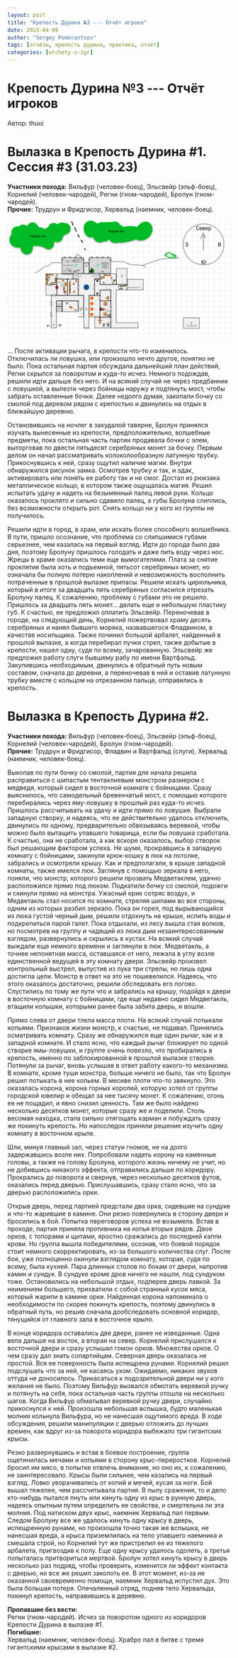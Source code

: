 ```yaml
---
layout: post
title: "Крепость Дурина №3 --- Отчёт игроко"
date: 2023-04-09
author: "Sergey Pomerantsev"
tags: [отчёты, крепость дурина, практика, отчёт]
categories: [otchety-s-igr]
---
```


# Крепость Дурина №3 --- Отчёт игроков

Автор: thuoi

# Вылазка в Крепость Дурина #1. Сессия #3 (31.03.23)

**Участники похода:** Вильфур (человек-боец), Эльсвейр (эльф-боец), Корнелий (человек-чародей), Регни (гном-чародей), Бролун (гном-чародей).   
**Прочие:** Трудрун и Фридгисор, Хервальд (наемник, человек-боец). 

![](/assets/images/durin_Map_09.04.23.png)

... После активации рычага, в крепости что-то изменилось. Отключилась ли ловушка, или произошло нечто другое, понятно не было. Пока остальная партия обсуждала дальнейший план действий, Регни скрылся за поворотом и куда-то исчез. Немного подождав, решили идти дальше без него. И на всякий случай не через предбанник с ловушкой, а вылезти через бойницы наружу и подтянуть мост, чтобы забрать оставленные бочки. Далее недолго думая, закопали бочку со смолой под деревом рядом с крепостью и двинулись на отдых в ближайшую деревню. 

Остановившись на ночлег в захудалой таверне, Бролун принялся изучать вынесенные из крепости, предположительно, волшебные предметы, пока остальная часть партии продавала бочки с элем, выторговав по двести пятьдесят серебряных монет за бочку. Первым делом он начал рассматривать колоколообразную латунную трубку. Прикоснувшись к ней, сразу ощутил наличие магии. Внутри обнаружился рисунок замка. Осмотрев трубку и так, и эдак, активировать или понять ее работу так и не смог. Достал из рюкзака металлическое кольцо, в котором также ощущалась магия. Решил испытать удачу и надеть на безымянный палец левой руки. Кольцо оказалось проклято и сильно сдавило палец, а губы Бролуна слиплись, без возможности открыть рот. Снять кольцо ни у кого из группы не получилось. 

Решили идти в город, в храм, или искать более способного волшебника. В пути, пришло осознание, что проблема со слипшимися губами серьезнее, чем казалась на первый взгляд. Идти до города было два дня, поэтому Бролуну пришлось голодать и даже пить воду через нос. Жрецы в храме оказались теми еще вымогателями. Плата за снятие проклятия была хоть и подъемной, пятьсот серебряных монет, но означала бы полную потерю накоплений и невозможность восполнить потраченные в прошлой вылазке припасы. Решили искать цирюльника, который в итоге за двадцать пять серебряных согласился отрезать Бролуну палец. К сожалению, проблему с губами это не решило. Пришлось за двадцать пять монет... делать еще и небольшую пластику губ. К счастью, ее предложил оплатить Эльсвейр. Переночевав в городе, на следующий день, Корнелий пожертвовал храму десять серебряных и нанял бывшего моряка, назвавшегося Фладвином, в качестве носильщика. Также починил большой арбалет, найденный в прошлой вылазке, а когда перебирал пучки стрел, также добытые в крепости, нашел одну, судя по всему, зачарованную. Эльсвейр же предложил работу слуги бывшему рабу по имени Вартфальд. Закупившись необходимым, двинулись в обратный путь новым составом, сначала до деревни, а переночевав в ней и оставив латунную трубку вместе с кольцом на отрезанном пальце, отправились в крепость. 

# Вылазка в Крепость Дурина #2.

**Участники похода:** Вильфур (человек-боец), Эльсвейр (эльф-боец), Корнелий (человек-чародей), Бролун (гном-чародей).   
**Прочие:** Трудрун и Фридгисор, Фладвин и Вартфальд (слуги), Хервальд (наемник, человек-боец). 

Выкопав по пути бочку со смолой, партия для начала решила расправиться с шипастым тентаклиевым монстром размером с медведя, который сидел в восточной комнате с бойницами. Сразу выяснилось, что самодельный бревенчатый мост, с помощью которого перебирались через яму-ловушку в прошлый раз куда-то исчез. Пришлось рассчитывать на удачу и идти прямо по ловушке. Выбрали западную створку, и надеясь, что ее действительно удалось отключить, двинулись по одному, предварительно обвязываясь веревкой, чтобы можно было вытащить упавшего товарища, если бы ловушка сработала. К счастью, она не сработала, а как вскоре оказалось, выбор створок был решающим фактором успеха. Не шумя, прокравшись в западную комнату с бойницами, закинули крюк-кошку в люк на потолке, забрались и осмотрели крышу. Как и предполагали, в крыше западной комнаты, также имелся люк. Заглянув с помощью зеркала в него, поняли, что монстр, которого решили прозвать Медветаклем, удачно расположился прямо под люком. Подкатили бочку со смолой, подожги и скинули прямо на монстра. Ужасный крик сотряс воздух, и Медветакль стал носится по комнате, стреляя шипами во все стороны, одним из которых разбил зеркало. Пока он горел, под вырывающийся из люка густой черный дым, решили отдохнуть на крыше, испить воды и подкрепиться парой галет. Пока отдыхали, из лесу вышла стая волков, но посмотрев на группу и чадящий из люка дым незаинтересованным взглядом, развернулись и скрылись в кустах. На всякий случай выждали еще немного времени и заглянули в люк. Медветакль, а точнее непонятная масса, оставшаяся от него, лежала в углу возле единственной ведущей в эту комнату двери. Эльсвейр произвел контрольный выстрел, выпустив из лука три стрелы, но лишь одна достигла цели. Монстр в ответ на это не пошевелился. Надеясь, что этого оказалось достаточно, решили обследовать его логово. Спустились по тому же пути что и забрались на крышу, подойдя к двери в восточную комнату с бойницами, где еще недавно сидел Медветакль, втащили колышки, которыми ранее была забита дверь, и вошли. 

Прямо слева от двери тлела масса плоти. На всякий случай потыкали копьями. Признаков жизни монстр, к счастью, не подавал. Принялись осматривать комнату. Сразу же обнаружился еще один рычаг, как и в западной комнате. И стало ясно, что каждый рычаг блокирует по одной створке ямы-ловушки, и группе очень повезло, что пробирались в крепость, именно по заблокированной в прошлой вылазке створке. Потянули за рычаг, вновь услышав в ответ работу какого-то механизма. В комнате, кроме туши монстра, больше ничего не было, так что Бролун решил потыкать в нее копьем. В месиве плоти что-то звякнуло. Это оказалась корона, корона горных королей, которую хотел от группы городской ювелир и обещал за нее тысячу монет. К сожалению, огонь ее не пощадил, и явно снизил ценность. Там же было найдено несколько десятков монет, которые сразу же и поделили. Столь весомая находка, стала сильно отягощать карман и побуждать сразу же покинуть крепость. Но напоследок приняли решение изучить одну комнату в восточном крыле. 

Шли, минуя главный зал, через статуи гномов, не на долго задержавшись возле них. Попробовали надеть корону на каменные головы, а также на голову Бролуна, которого жизнь ничему не учит, но не добившись никакого эффекта, отправились дальше по коридору. Прокрались до поворота и свернув, через несколько десятков футов, оказались перед дверью. Прислушавшись, сразу стало ясно, что за дверью расположились орки. 

Открыв дверь, перед партией предстали два орка, сидевшие на сундуке и что-то жарившие в камине. Они резко повернулись в сторону двери и бросились в бой. Попытка переговоров успеха не возымела. Встав в проходе, партия приняла противника на копья вторых рядов. Двое орков, с топорами и щитами, яростно сражались до последней капли крови. Но группа вышла победителями, осознав, что боевой порядок стоит немного скорректировать, из-за большого количества слуг. После боя, уже полноценно окинули взглядом комнату, которая, судя по всему, была кухней. Пара длинных столов по бокам от двери, напротив камин и сундук. В сундуке кроме дров ничего не нашли, под сундуком тоже. Остановились на небольшой отдых, подперев дверь лавкой. За неимением большего, прихватили с собой странный кусок мяса, который жарили в камине орки. Найденная корона напоминала о необходимости по скорее покинуть крепость, поэтому двинулись в обратный путь, но решив сначала дообследовать основной коридор, тянущийся от главного зала в восточное крыло. 

В конце коридора оставались две двери, ранее не изведанные. Одна вела дальше на восток, а вторая на север. Корнелий прислушался к восточной двери и сразу услышал гомон орков. Множества орков. О чем сразу дал знать сопартийцам. Северная дверь оказалась не простой. Вся ее поверхность была испещрена рунами. Корнелий решил подслушать что за ней, не касаясь ухом. Ожидаемо, никаких звуков оттуда не доносилось. Прикасаться к подозрительной двери ни у кого желания не было. Поэтому Вильфур вызвался обмотать веревкой ручку и потянуть на себя, пока остальная часть группы отошла на несколько шагов. Когда Вильфур обматывал веревкой ручку двери, случайно прикоснулся к ней. Произошла небольшая вспышка, будто маленькая молния кольнула Вильфура, но не нанесшая ощутимого вреда. В ходе обсуждения, решили манипуляции с дверью отложить до лучших времен, как вдруг из-за поворота коридора выбежало три гигантских крысы. 

Резко развернувшись и встав в боевое построение, группа ощетинилась мечами и копьями в сторону крыс-переростков. Корнелий бросил им мясо, в попытке отвлечь внимание, но оно их, к сожалению, не заинтересовало. Крысы были сильнее, чем казались на первый взгляд. Ловко уворачивались от копий и мечей, кусая за ноги. Бой вышал тяжелее, чем рассчитывала партия. В пылу сражения, то и дело кто-нибудь пытался пнуть или кинуть одну из крыс в рунную дверь, надеясь опытным путем определить ее свойства, и смертельна ли эта молния. Под натиском двух крыс, наемник Хервальд пал первым. Следом Бролуну все же удалось кинуть одну крысу в дверь, испещренную рунами, но произошла точно такая же вспышка, не нанесшая вреда, а крыса приземлилась на тело упавшего наемника и смешала строй, но Корнелий тут же пристрелил ее из тяжелого арбалета, пригвоздив к полу. Еще одну крысу удалось одолеть, а третья попыталась притвориться мертвой. Бролун хотел кинуть крысу в дверь несколько раз подряд, чтобы проверить, изменится ли эффект контакта с дверью, но все же решил заколоть ее. В этот момент, из-за не оказанной своевременно помощи, наемник Хервальд испустил дух. Это была большая потеря. Опечаленный отряд, подняв тело Хервальда, покинул крепость, направившись в деревню.

**Пропавшие без вести:**  
Регни (гном-чародей). Исчез за поворотом одного из коридоров Крепости Дурина в вылазке #1.  
**Погибшие:**  
Хервальд (наемник, человек-боец). Храбро пал в битве с тремя гигантскими крысами в вылазке #2.
